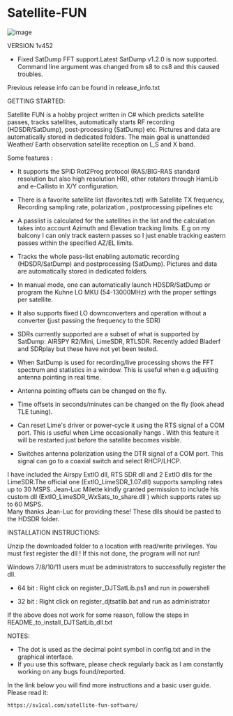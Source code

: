 # Satellite-FUN
![image](https://github.com/SV1CAL/Satellite-FUN/assets/3455238/5a1d983a-11a6-43a7-a2b1-4dcf5e4b01c1)

VERSION 1v452
- Fixed SatDump FFT support.Latest SatDump v1.2.0 is now supported. Command line argument was changed from s8 to cs8 and this caused troubles. 

Previous release info can be found in release_info.txt

GETTING STARTED:

Satellite FUN is a hobby project written in C# which predicts satellite passes, tracks satellites, automatically starts RF recording (HDSDR/SatDump), post-processing (SatDump) etc.
Pictures and data are automatically stored in dedicated folders.
The main goal is unattended Weather/ Earth observation satellite reception on L,S and X band.


Some features :

- It supports the SPID Rot2Prog protocol (RAS/BIG-RAS standard resolution but also high resolution HR), other rotators through HamLib and e-Callisto in X/Y configuration.

- There is a favorite satellite list (favorites.txt) with Satellite TX frequency,  Recording sampling rate, polarization , postprocessing pipelines etc

- A passlist is calculated for the satellites in the list and the calculation takes into account Azimuth and Elevation tracking limits. E.g on my balcony I can only track eastern passes so I just enable tracking eastern passes within the specified AZ/EL limits.

- Tracks the whole pass-list enabling automatic recording (HDSDR/SatDump) and postprocessing (SatDump). Pictures and data are automatically stored in dedicated folders.

- In manual mode, one can automatically launch HDSDR/SatDump or program the Kuhne LO MKU (54-13000MHz) with the proper settings per satellite.

- It also supports fixed LO downconverters and operation without a converter (just passing the frequency to the SDR)

- SDRs currently supported are a subset of what is supported by SatDump: AIRSPY R2/Mini, LimeSDR, RTLSDR. Recently added Bladerf and SDRplay but these have not yet been tested.

- When SatDump is used for recording/live processing shows the FFT spectrum and statistics in a window. This is useful when e.g adjusting antenna pointing in real time.
 
- Antenna pointing offsets can be changed on the fly.

- Time offsets in seconds/minutes can be changed on the fly (look ahead TLE tuning).

- Can reset Lime's driver or power-cycle it using the RTS signal of a COM port. This is useful when Lime occasionally hangs . With this feature it will be restarted just before the satellite becomes visible.

- Switches antenna polarization using the DTR signal of a COM port. This signal can go to a coaxial switch and select RHCP/LHCP.



I have included the Airspy ExtIO dll, RTS SDR dll and 2 ExtIO dlls for the LimeSDR.The official one (ExtIO_LimeSDR_1.07.dll) supports sampling rates up to 30 MSPS.
Jean-Luc Milette kindly granted permission to include his custom dll (ExtIO_LimeSDR_WxSats_to_share.dll )  which supports rates up to 60 MSPS.  
Many thanks Jean-Luc for providing these! These dlls should be pasted to the HDSDR folder.


INSTALLATION INSTRUCTIONS:

Unzip the downloaded folder to a location with read/write privileges. You must first register the dll ! If this not done, the program will not run!

Windows 7/8/10/11 users must be administrators to successfully register the dll.

- 64 bit : Right click on register_DJTSatLib.ps1 and run in powershell

- 32 bit : Right click on register_djtsatlib.bat and run as administrator

If the above does not work for some reason, follow the steps in README_to_install_DJTSatLib_dll.txt

NOTES:
- The dot is used as the decimal point symbol in config.txt and in the graphical interface.
- If you use this software, please check regularly back as I am constantly working on any bugs found/reported.

In the link below you will find more instructions and a basic user guide. Please read it:

	https://sv1cal.com/satellite-fun-software/
